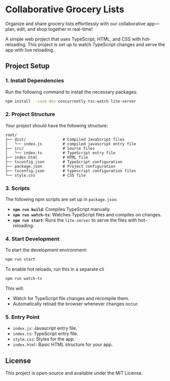 # Collaborative Grocery Lists

Organize and share grocery lists effortlessly with our collaborative app—plan, edit, and shop together in real-time!

A simple web project that uses TypeScript, HTML, and CSS with hot-reloading. This project is set up to watch TypeScript changes and serve the app with live reloading.

## Project Setup

### 1. Install Dependencies

Run the following command to install the necessary packages:

```bash
npm install --save-dev concurrently tsc-watch lite-server
```

### 2. Project Structure

Your project should have the following structure:

```
root/
├── dist/                # Compiled JavaScript files
│   └── index.js         # compiled javascript entry file
├── src/                 # Source files
│   └── index.ts         # TypeScript entry file
├── index.html           # HTML file
├── tsconfig.json        # TypeScript configuration
├── package.json         # Project configuration
├── tsconfig.json        # typescript configuration files
└── style.css            # CSS file
```

### 3. Scripts

The following npm scripts are set up in `package.json`:

- **`npm run build`**: Compiles TypeScript manually.
- **`npm run watch-ts`**: Watches TypeScript files and compiles on changes.
- **`npm run start`**: Runs the `lite-server` to serve the files with hot-reloading.

### 4. Start Development

To start the development environment:

```bash
npm run start
```

To enable hot reloads, run this in a separate cli

```bash
npm run watch-ts
```

This will:

- Watch for TypeScript file changes and recompile them.
- Automatically reload the browser whenever changes occur.

### 5. Entry Point

- `index.js`: Javascript entry file.
- `index.ts`: TypeScript entry file.
- `style.css`: Styles for the app.
- `index.html`: Basic HTML structure for your app.

## License

This project is open-source and available under the MIT License.
